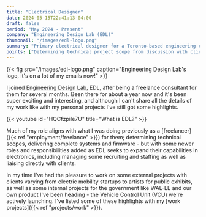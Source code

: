 ```yaml
---
title: "Electrical Designer"
date: 2024-05-15T22:41:13-04:00
draft: false
period: "May 2024 - Present"
company: "Engineering Design Lab (EDL)"
thumbnail: "/images/edl-logo.png"
summary: "Primary electrical designer for a Toronto-based engineering consulting firm"
points: ["Determining technical project scope from discussion with clients.", "Design and assembly of custom circuits to meet client needs.", "Filtered, interviewed, and selected staff for electronics team.", "Managing multiple project resources and timelines."]
---
```


{{< fig src="/images/edl-logo.png" caption="Engineering Design Lab's logo, it's on a lot of my emails now!" >}}

I joined [Engineering Design Lab](https://www.engdesignlab.com/), EDL, after being a freelance consultant for them for several months. Been there for about a year now and it's been super exciting and interesting, and although I can't share all the details of my work like with my personal projects I've still got some highlights.

{{< youtube id="HQCfzpiIe7U" title="What is EDL?" >}}

Much of my role aligns with what I was doing previously as a [freelancer]({{< ref "employment/freelance" >}}) for them; determining technical scopes, delivering complete systems and firmware - but with some newer roles and responsibilities added as EDL seeks to expand their capabilities in electronics, including managing some recruiting and staffing as well as liaising directly with clients.

In my time I've had the pleasure to work on some external projects with clients varying from electric mobility startups to artists for public exhibits, as well as some internal projects for the government like WAL-LE and our own product I've been heading - the Vehicle Control Unit (VCU) we're actively launching. I've listed some of these highlights with my [work projects]({{< ref "projects/work" >}}).
